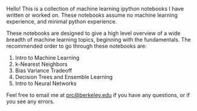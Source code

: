 Hello! This is a collection of machine learning ipython notebooks I have written or worked on. 
These notebooks assume no machine learning experience, and minimal python experience.

These notebooks are designed to give a high level overview of a wide breadth of machine learning topics, beginning with the fundamentals.
The recommended order to go through these notebooks are:
1. Intro to Machine Learning
2. k-Nearest Neighbors
3. Bias Variance Tradeoff
4. Decision Trees and Ensemble Learning
5. Intro to Neural Networks

Feel free to email me at prc@berkeley.edu if you have any questions, or if you see any errors. 
